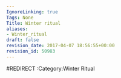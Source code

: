 ```yaml
---
IgnoreLinking: true
Tags: None
Title: Winter ritual
aliases:
- Winter_ritual
draft: false
revision_date: 2017-04-07 18:56:55+00:00
revision_id: 50983
---
```


#REDIRECT :Category:Winter Ritual